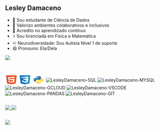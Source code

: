 ## Lesley Damaceno


- 🌱 Sou estudante de Ciência de Dados
- 👯 Valorizo ambientes colaborativos e inclusivos
- 🤔 Acredito no aprendizado contínuo
- ⚡ Sou licenciada em Física e Matemática
- ♾️ Neurodiversidade: Sou Autista Nível 1 de suporte
- 😄 Pronouns: Ela/Dela
<div>
  <a href="https://www.linkedin.com/in/lesley-damaceno/" target="_blank"><img src="https://img.shields.io/badge/LinkedIn-0077B5?style=for-the-badge&logo=linkedin&logoColor=white" target="_blank"></a>
</div>

##

<div style="display: inline_block"><br>
  <img align="center" alt="LesleyDamaceno-HTML" height="30" width="40" src="https://raw.githubusercontent.com/devicons/devicon/master/icons/html5/html5-original.svg">
  <img align="center" alt="LesleyDamaceno-CSS" height="30" width="40" src="https://raw.githubusercontent.com/devicons/devicon/master/icons/css3/css3-original.svg">
  <img align="center" alt="LesleyDamaceno-Python" height="30" width="40" src="https://raw.githubusercontent.com/devicons/devicon/master/icons/python/python-original.svg">
  <img align="center" alt="LesleyDamaceno-SQL" height="30" width="40" src="https://cdn.jsdelivr.net/gh/devicons/devicon@latest/icons/azuresqldatabase/azuresqldatabase-original.svg" />
  <img align="center" alt="LesleyDamaceno-MYSQL" height="30" width="40" src="https://cdn.jsdelivr.net/gh/devicons/devicon@latest/icons/mysql/mysql-original.svg" />
  <img align="center" alt="LesleyDamaceno-GCLOUD" height="30" width="40" src="https://cdn.jsdelivr.net/gh/devicons/devicon@latest/icons/googlecloud/googlecloud-original.svg" /> 
  <img align="center" alt="LesleyDamaceno-VSCODE" height="30" width="40" src="https://cdn.jsdelivr.net/gh/devicons/devicon@latest/icons/vscode/vscode-original.svg" />
  <img align="center" alt="LesleyDamaceno-PANDAS" height="30" width="40" src="https://cdn.jsdelivr.net/gh/devicons/devicon@latest/icons/pandas/pandas-original.svg" />
  <img align="center" alt="LesleyDamaceno-GIT" height="30" width="40" src="https://cdn.jsdelivr.net/gh/devicons/devicon@latest/icons/git/git-original.svg" />
</div>

##
<div>
  <a href="https://beacons.ai/lesleydamaceno">
  <img height="180em" src="https://github-readme-stats.vercel.app/api?username=lesleydamaceno&show_icons=true&theme=dracula&include_all_commits=true&count_private=true"/>
  <img height="180em" src="https://github-readme-stats.vercel.app/api/top-langs/?username=lesleydamaceno&layout=compact&langs_count=16&theme=dracula"/>
</div>

##

<div>
  <a href="www.linkedin.com/in/lesley-damaceno" target="_blank"><img src="https://img.shields.io/badge/LinkedIn-0077B5?style=for-the-badge&logo=linkedin&logoColor=white" target="_blank"></a>
</div>

##



